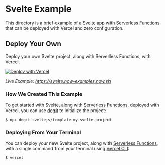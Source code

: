 # Svelte Example

This directory is a brief example of a [Svelte](https://svelte.dev/) app with [Serverless Functions](https://vercel.com/docs/v2/serverless-functions/introduction) that can be deployed with Vercel and zero configuration.

## Deploy Your Own

Deploy your own Svelte project, along with Serverless Functions, with Vercel.

[![Deploy with Vercel](https://vercel.com/button)](https://vercel.com/import/project?template=https://github.com/vercel/vercel/tree/master/examples/svelte)

_Live Example: https://svelte.now-examples.now.sh_

### How We Created This Example

To get started with Svelte, along with [Serverless Functions](https://vercel.com/docs/v2/serverless-functions/introduction), deployed with Vercel, you can use [degit](https://github.com/Rich-Harris/degit) to initialize the project:

```shell
$ npx degit sveltejs/template my-svelte-project
```

### Deploying From Your Terminal

You can deploy your new Svelte project, along with [Serverless Functions](https://vercel.com/docs/v2/serverless-functions/introduction), with a single command from your terminal using [Vercel CLI](https://vercel.com/download):

```shell
$ vercel
```
